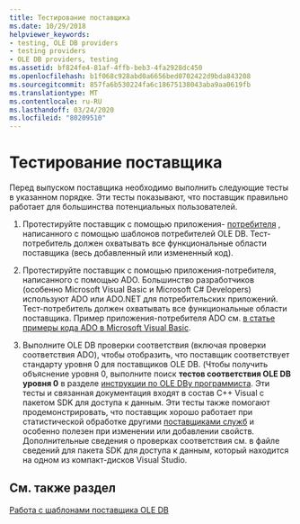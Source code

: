 ```yaml
---
title: Тестирование поставщика
ms.date: 10/29/2018
helpviewer_keywords:
- testing, OLE DB providers
- testing providers
- OLE DB providers, testing
ms.assetid: bf824fe4-81af-4ffb-beb3-4fa2928dc450
ms.openlocfilehash: b1f068c928abd0a6656bed0702422d9bda843208
ms.sourcegitcommit: 857fa6b530224fa6c18675138043aba9aa0619fb
ms.translationtype: MT
ms.contentlocale: ru-RU
ms.lasthandoff: 03/24/2020
ms.locfileid: "80209510"
---
```

# <a name="testing-your-provider"></a>Тестирование поставщика

Перед выпуском поставщика необходимо выполнить следующие тесты в указанном порядке. Эти тесты показывают, что поставщик правильно работает для большинства потенциальных пользователей.

1. Протестируйте поставщик с помощью приложения- [потребителя](../../data/oledb/creating-an-ole-db-consumer.md) , написанного с помощью шаблонов потребителей OLE DB. Тест-потребитель должен охватывать все функциональные области поставщика (весь добавленный или измененный код).

1. Протестируйте поставщик с помощью приложения-потребителя, написанного с помощью ADO. Большинство разработчиков (особенно Microsoft Visual Basic и Microsoft C# Developers) используют ADO или ADO.NET для потребительских приложений. Тест-потребитель должен охватывать все функциональные области поставщика. Пример приложения-потребителя ADO см. [в статье примеры кода ADO в Microsoft Visual Basic](/previous-versions/ms807514(v=msdn.10)).

1. Выполните OLE DB проверки соответствия (включая проверки соответствия ADO), чтобы отобразить, что поставщик соответствует стандарту уровня 0 для поставщиков OLE DB. (Чтобы получить объяснение уровня 0, выполните поиск **тестов соответствия OLE DB уровня 0** в разделе [инструкции по OLE DBу программиста](/sql/connect/oledb/ole-db/oledb-driver-for-sql-server-programming). Эти тесты и связанная документация входят в состав C++ Visual с пакетом SDK для доступа к данным. Эти тесты также помогают продемонстрировать, что поставщик хорошо работает при статистической обработке другими [поставщиками служб](../../data/oledb/ole-db-resource-pooling-and-services.md) и особенно полезен при изменении или добавлении свойств. Дополнительные сведения о проверках соответствия см. в файле сведений для пакета SDK для доступа к данным, который находится на одном из компакт-дисков Visual Studio.

## <a name="see-also"></a>См. также раздел

[Работа с шаблонами поставщика OLE DB](../../data/oledb/working-with-ole-db-provider-templates.md)
